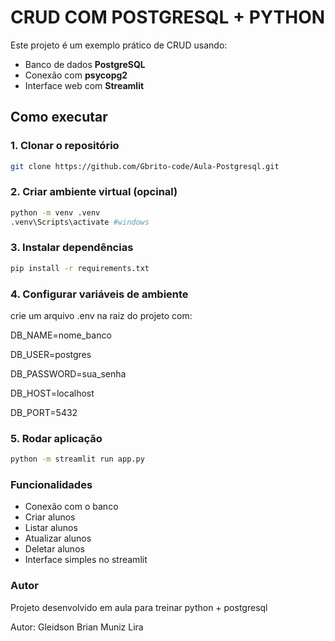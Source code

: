 # CRUD COM POSTGRESQL + PYTHON

Este projeto é um exemplo prático de CRUD usando:
- Banco de dados  **PostgreSQL**
- Conexão com **psycopg2**
- Interface web com **Streamlit**

## Como executar

### 1. Clonar o repositório
```bash
git clone https://github.com/Gbrito-code/Aula-Postgresql.git
```

### 2. Criar ambiente virtual (opcinal)
```bash
python -m venv .venv
.venv\Scripts\activate #windows
```

### 3. Instalar dependências
```bash
pip install -r requirements.txt
```

### 4. Configurar variáveis de ambiente
crie um arquivo .env na raiz do projeto com:

DB_NAME=nome_banco

DB_USER=postgres

DB_PASSWORD=sua_senha

DB_HOST=localhost

DB_PORT=5432

### 5. Rodar aplicação
```bash
python -m streamlit run app.py
```

### Funcionalidades

- Conexão com o banco
- Criar alunos
- Listar alunos
- Atualizar alunos
- Deletar alunos
- Interface simples no streamlit

### Autor
Projeto desenvolvido em aula para treinar python + postgresql

Autor: Gleidson Brian Muniz Lira
